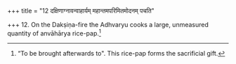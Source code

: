 +++
title = "12 दक्षिणाग्नावन्वाहार्यम् महान्तमपरिमितमोदनम् पचति"

+++
12. On the Dakṣiṇa-fire the Adhvaryu cooks a large, unmeasured quantity of anvāhārya rice-pap.[^1]  

[^1]: “To be brought afterwards to". This rice-pap forms the sacrificial gift.
